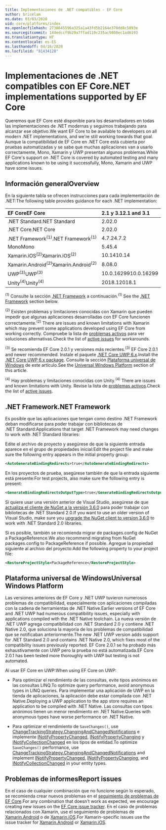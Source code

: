 ```yaml
---
title: Implementaciones de .NET compatibles - EF Core
author: bricelam
ms.date: 03/03/2020
uid: core/platforms/index
ms.openlocfilehash: 2738645596a325a1a43fd5b2164e370dd8c5893e
ms.sourcegitcommit: 144edccf9b29a7ffad119c235ac9808ec1a46193
ms.translationtype: HT
ms.contentlocale: es-ES
ms.lasthandoff: 04/16/2020
ms.locfileid: "81434128"
---
```

# <a name="net-implementations-supported-by-ef-core"></a><span data-ttu-id="9c632-102">Implementaciones de .NET compatibles con EF Core</span><span class="sxs-lookup"><span data-stu-id="9c632-102">.NET implementations supported by EF Core</span></span>

<span data-ttu-id="9c632-103">Queremos que EF Core esté disponible para los desarrolladores en todas las implementaciones de .NET modernas y seguimos trabajando para alcanzar ese objetivo.</span><span class="sxs-lookup"><span data-stu-id="9c632-103">We want EF Core to be available to developers on all modern .NET implementations, and we're still working towards that goal.</span></span> <span data-ttu-id="9c632-104">Aunque la compatibilidad de EF Core en .NET Core está cubierta por pruebas automatizadas y se sabe que muchas aplicaciones van a usarlo correctamente, Mono, Xamarin y UWP presentan algunos problemas.</span><span class="sxs-lookup"><span data-stu-id="9c632-104">While EF Core's support on .NET Core is covered by automated testing and many applications known to be using it successfully, Mono, Xamarin and UWP have some issues.</span></span>

## <a name="overview"></a><span data-ttu-id="9c632-105">Información general</span><span class="sxs-lookup"><span data-stu-id="9c632-105">Overview</span></span>

<span data-ttu-id="9c632-106">En la siguiente tabla se ofrecen instrucciones para cada implementación de .NET:</span><span class="sxs-lookup"><span data-stu-id="9c632-106">The following table provides guidance for each .NET implementation:</span></span>

| <span data-ttu-id="9c632-107">EF Core</span><span class="sxs-lookup"><span data-stu-id="9c632-107">EF Core</span></span>                       | <span data-ttu-id="9c632-108">2.1 y 3.1</span><span class="sxs-lookup"><span data-stu-id="9c632-108">2.1 and 3.1</span></span> |
|:------------------------------|:------------|
| <span data-ttu-id="9c632-109">.NET Standard</span><span class="sxs-lookup"><span data-stu-id="9c632-109">.NET Standard</span></span>                 | <span data-ttu-id="9c632-110">2.0</span><span class="sxs-lookup"><span data-stu-id="9c632-110">2.0</span></span>         |
| <span data-ttu-id="9c632-111">.NET Core</span><span class="sxs-lookup"><span data-stu-id="9c632-111">.NET Core</span></span>                     | <span data-ttu-id="9c632-112">2.0</span><span class="sxs-lookup"><span data-stu-id="9c632-112">2.0</span></span>         |
| <span data-ttu-id="9c632-113">.NET Framework<sup>(1)</sup></span><span class="sxs-lookup"><span data-stu-id="9c632-113">.NET Framework<sup>(1)</sup></span></span>  | <span data-ttu-id="9c632-114">4.7.2</span><span class="sxs-lookup"><span data-stu-id="9c632-114">4.7.2</span></span>       |
| <span data-ttu-id="9c632-115">Mono</span><span class="sxs-lookup"><span data-stu-id="9c632-115">Mono</span></span>                          | <span data-ttu-id="9c632-116">5.4</span><span class="sxs-lookup"><span data-stu-id="9c632-116">5.4</span></span>         |
| <span data-ttu-id="9c632-117">Xamarin.iOS<sup>(2)</sup></span><span class="sxs-lookup"><span data-stu-id="9c632-117">Xamarin.iOS<sup>(2)</sup></span></span>     | <span data-ttu-id="9c632-118">10.14</span><span class="sxs-lookup"><span data-stu-id="9c632-118">10.14</span></span>       |
| <span data-ttu-id="9c632-119">Xamarin.Android<sup>(2)</sup></span><span class="sxs-lookup"><span data-stu-id="9c632-119">Xamarin.Android<sup>(2)</sup></span></span> | <span data-ttu-id="9c632-120">8.0</span><span class="sxs-lookup"><span data-stu-id="9c632-120">8.0</span></span>         |
| <span data-ttu-id="9c632-121">UWP<sup>(3)</sup></span><span class="sxs-lookup"><span data-stu-id="9c632-121">UWP<sup>(3)</sup></span></span>             | <span data-ttu-id="9c632-122">10.0.16299</span><span class="sxs-lookup"><span data-stu-id="9c632-122">10.0.16299</span></span>  |
| <span data-ttu-id="9c632-123">Unity<sup>(4)</sup></span><span class="sxs-lookup"><span data-stu-id="9c632-123">Unity<sup>(4)</sup></span></span>           | <span data-ttu-id="9c632-124">2018.1</span><span class="sxs-lookup"><span data-stu-id="9c632-124">2018.1</span></span>      |

<span data-ttu-id="9c632-125"><sup>(1)</sup> Consulte la sección [.NET Framework](#net-framework) a continuación.</span><span class="sxs-lookup"><span data-stu-id="9c632-125"><sup>(1)</sup> See the [.NET Framework](#net-framework) section below.</span></span>

<span data-ttu-id="9c632-126"><sup>(2)</sup> Existen problemas y limitaciones conocidas con Xamarin que pueden impedir que algunas aplicaciones desarrolladas con EF Core funcionen correctamente.</span><span class="sxs-lookup"><span data-stu-id="9c632-126"><sup>(2)</sup> There are issues and known limitations with Xamarin which may prevent some applications developed using EF Core from working correctly.</span></span> <span data-ttu-id="9c632-127">Compruebe la lista de [problemas activos](https://github.com/aspnet/entityframeworkCore/issues?q=is%3Aopen+is%3Aissue+label%3Aarea-xamarin) para ver soluciones alternativas.</span><span class="sxs-lookup"><span data-stu-id="9c632-127">Check the list of [active issues](https://github.com/aspnet/entityframeworkCore/issues?q=is%3Aopen+is%3Aissue+label%3Aarea-xamarin) for workarounds.</span></span>

<span data-ttu-id="9c632-128"><sup>(3)</sup> Se recomienda EF Core 2.0.1 y versiones más recientes.</span><span class="sxs-lookup"><span data-stu-id="9c632-128"><sup>(3)</sup> EF Core 2.0.1 and newer recommended.</span></span> <span data-ttu-id="9c632-129">Instale el paquete [.NET Core UWP 6.x](https://www.nuget.org/packages/Microsoft.NETCore.UniversalWindowsPlatform/).</span><span class="sxs-lookup"><span data-stu-id="9c632-129">Install the [.NET Core UWP 6.x package](https://www.nuget.org/packages/Microsoft.NETCore.UniversalWindowsPlatform/).</span></span> <span data-ttu-id="9c632-130">Consulte la sección [Plataforma universal de Windows](#universal-windows-platform) de este artículo.</span><span class="sxs-lookup"><span data-stu-id="9c632-130">See the [Universal Windows Platform](#universal-windows-platform) section of this article.</span></span>

<span data-ttu-id="9c632-131"><sup>(4)</sup> Hay problemas y limitaciones conocidas con Unity.</span><span class="sxs-lookup"><span data-stu-id="9c632-131"><sup>(4)</sup> There are issues and known limitations with Unity.</span></span> <span data-ttu-id="9c632-132">Revise la lista de [problemas activos](https://github.com/aspnet/entityframeworkCore/issues?q=is%3Aopen+is%3Aissue+label%3Aarea-unity).</span><span class="sxs-lookup"><span data-stu-id="9c632-132">Check the list of [active issues](https://github.com/aspnet/entityframeworkCore/issues?q=is%3Aopen+is%3Aissue+label%3Aarea-unity).</span></span>

## <a name="net-framework"></a><span data-ttu-id="9c632-133">.NET Framework</span><span class="sxs-lookup"><span data-stu-id="9c632-133">.NET Framework</span></span>

<span data-ttu-id="9c632-134">Es posible que las aplicaciones que tengan como destino .NET Framework deban modificarse para poder trabajar con bibliotecas de .NET Standard:</span><span class="sxs-lookup"><span data-stu-id="9c632-134">Applications that target .NET Framework may need changes to work with .NET Standard libraries:</span></span>

<span data-ttu-id="9c632-135">Edite el archivo de proyecto y asegúrese de que la siguiente entrada aparece en el grupo de propiedades inicial:</span><span class="sxs-lookup"><span data-stu-id="9c632-135">Edit the project file and make sure the following entry appears in the initial property group:</span></span>

``` xml
<AutoGenerateBindingRedirects>true</AutoGenerateBindingRedirects>
```

<span data-ttu-id="9c632-136">En los proyectos de prueba, asegúrese también de que la entrada siguiente está presente:</span><span class="sxs-lookup"><span data-stu-id="9c632-136">For test projects, also make sure the following entry is present:</span></span>

``` xml
<GenerateBindingRedirectsOutputType>true</GenerateBindingRedirectsOutputType>
```

<span data-ttu-id="9c632-137">Si quiere usar una versión anterior de Visual Studio, asegúrese de que [actualiza el cliente de NuGet a la versión 3.6.0](https://www.nuget.org/downloads) para poder trabajar con bibliotecas de .NET Standard 2.0.</span><span class="sxs-lookup"><span data-stu-id="9c632-137">If you want to use an older version of Visual Studio, make sure you [upgrade the NuGet client to version 3.6.0](https://www.nuget.org/downloads) to work with .NET Standard 2.0 libraries.</span></span>

<span data-ttu-id="9c632-138">Si es posible, también se recomienda migrar de packages.config de NuGet a PackageReference.</span><span class="sxs-lookup"><span data-stu-id="9c632-138">We also recommend migrating from NuGet packages.config to PackageReference if possible.</span></span> <span data-ttu-id="9c632-139">Agregue la propiedad siguiente al archivo del proyecto:</span><span class="sxs-lookup"><span data-stu-id="9c632-139">Add the following property to your project file:</span></span>

``` xml
<RestoreProjectStyle>PackageReference</RestoreProjectStyle>
```

## <a name="universal-windows-platform"></a><span data-ttu-id="9c632-140">Plataforma universal de Windows</span><span class="sxs-lookup"><span data-stu-id="9c632-140">Universal Windows Platform</span></span>

<span data-ttu-id="9c632-141">Las versiones anteriores de EF Core y .NET UWP tuvieron numerosos problemas de compatibilidad, especialmente con aplicaciones compiladas con la cadena de herramientas de .NET Native.</span><span class="sxs-lookup"><span data-stu-id="9c632-141">Earlier versions of EF Core and .NET UWP had numerous compatibility issues, especially with applications compiled with the .NET Native toolchain.</span></span> <span data-ttu-id="9c632-142">La nueva versión de .NET UWP agrega compatibilidad con .NET Standard 2.0 y contiene .NET Native 2.0, que soluciona la mayoría de los problemas de compatibilidad que se notificaban anteriormente.</span><span class="sxs-lookup"><span data-stu-id="9c632-142">The new .NET UWP version adds support for .NET Standard 2.0 and contains .NET Native 2.0, which fixes most of the compatibility issues previously reported.</span></span> <span data-ttu-id="9c632-143">EF Core 2.0.1 se ha probado más exhaustivamente con UWP pero la prueba no está automatizada.</span><span class="sxs-lookup"><span data-stu-id="9c632-143">EF Core 2.0.1 has been tested more thoroughly with UWP but testing is not automated.</span></span>

<span data-ttu-id="9c632-144">Al usar EF Core en UWP:</span><span class="sxs-lookup"><span data-stu-id="9c632-144">When using EF Core on UWP:</span></span>

* <span data-ttu-id="9c632-145">Para optimizar el rendimiento de las consultas, evite tipos anónimos en las consultas LINQ.</span><span class="sxs-lookup"><span data-stu-id="9c632-145">To optimize query performance, avoid anonymous types in LINQ queries.</span></span> <span data-ttu-id="9c632-146">Para implementar una aplicación de UWP en la tienda de aplicaciones, la aplicación debe estar compilada con .NET Native.</span><span class="sxs-lookup"><span data-stu-id="9c632-146">Deploying a UWP application to the app store requires an application to be compiled with .NET Native.</span></span> <span data-ttu-id="9c632-147">Las consultas con tipos anónimos tienen un menor rendimiento en .NET Native.</span><span class="sxs-lookup"><span data-stu-id="9c632-147">Queries with anonymous types have worse performance on .NET Native.</span></span>

* <span data-ttu-id="9c632-148">Para optimizar el rendimiento de `SaveChanges()`, use [ChangeTrackingStrategy.ChangingAndChangedNotifications](/dotnet/api/microsoft.entityframeworkcore.changetrackingstrategy) e implemente [INotifyPropertyChanged](https://msdn.microsoft.com/library/system.componentmodel.inotifypropertychanged.aspx), [INotifyPropertyChanging](https://msdn.microsoft.com/library/system.componentmodel.inotifypropertychanging.aspx) y [INotifyCollectionChanged](https://msdn.microsoft.com/library/system.collections.specialized.inotifycollectionchanged.aspx) en los tipos de entidad.</span><span class="sxs-lookup"><span data-stu-id="9c632-148">To optimize `SaveChanges()` performance, use [ChangeTrackingStrategy.ChangingAndChangedNotifications](/dotnet/api/microsoft.entityframeworkcore.changetrackingstrategy) and implement [INotifyPropertyChanged](https://msdn.microsoft.com/library/system.componentmodel.inotifypropertychanged.aspx), [INotifyPropertyChanging](https://msdn.microsoft.com/library/system.componentmodel.inotifypropertychanging.aspx), and [INotifyCollectionChanged](https://msdn.microsoft.com/library/system.collections.specialized.inotifycollectionchanged.aspx) in your entity types.</span></span>

## <a name="report-issues"></a><span data-ttu-id="9c632-149">Problemas de informes</span><span class="sxs-lookup"><span data-stu-id="9c632-149">Report issues</span></span>

<span data-ttu-id="9c632-150">En el caso de cualquier combinación que no funcione según lo esperado, se recomienda crear nuevos problemas en el [seguimiento de problemas de EF Core](https://github.com/aspnet/entityframeworkcore/issues/new).</span><span class="sxs-lookup"><span data-stu-id="9c632-150">For any combination that doesn't work as expected, we encourage creating new issues on the [EF Core issue tracker](https://github.com/aspnet/entityframeworkcore/issues/new).</span></span> <span data-ttu-id="9c632-151">En el caso de problemas relacionados con Xamarin, use el seguimiento de problemas de [Xamarin.Android](https://github.com/xamarin/xamarin-android/issues/new) o de [Xamarin.iOS](https://github.com/xamarin/xamarin-macios/issues/new).</span><span class="sxs-lookup"><span data-stu-id="9c632-151">For Xamarin-specific issues use the issue tracker for [Xamarin.Android](https://github.com/xamarin/xamarin-android/issues/new) or [Xamarin.iOS](https://github.com/xamarin/xamarin-macios/issues/new).</span></span>
